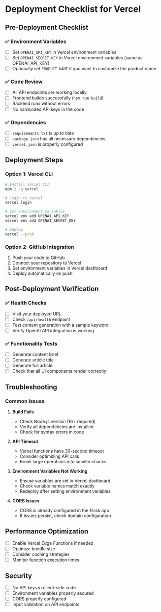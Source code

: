 # Deployment Checklist for Vercel

## Pre-Deployment Checklist

### ✅ Environment Variables
- [ ] Set `OPENAI_API_KEY` in Vercel environment variables
- [ ] Set `OPENAI_SECRET_KEY` in Vercel environment variables (same as OPENAI_API_KEY)
- [ ] Optionally set `PRODUCT_NAME` if you want to customize the product name

### ✅ Code Review
- [ ] All API endpoints are working locally
- [ ] Frontend builds successfully (`npm run build`)
- [ ] Backend runs without errors
- [ ] No hardcoded API keys in the code

### ✅ Dependencies
- [ ] `requirements.txt` is up to date
- [ ] `package.json` has all necessary dependencies
- [ ] `vercel.json` is properly configured

## Deployment Steps

### Option 1: Vercel CLI
```bash
# Install Vercel CLI
npm i -g vercel

# Login to Vercel
vercel login

# Set environment variables
vercel env add OPENAI_API_KEY
vercel env add OPENAI_SECRET_KEY

# Deploy
vercel --prod
```

### Option 2: GitHub Integration
1. Push your code to GitHub
2. Connect your repository to Vercel
3. Set environment variables in Vercel dashboard
4. Deploy automatically on push

## Post-Deployment Verification

### ✅ Health Checks
- [ ] Visit your deployed URL
- [ ] Check `/api/health` endpoint
- [ ] Test content generation with a sample keyword
- [ ] Verify OpenAI API integration is working

### ✅ Functionality Tests
- [ ] Generate content brief
- [ ] Generate article title
- [ ] Generate full article
- [ ] Check that all UI components render correctly

## Troubleshooting

### Common Issues

1. **Build Fails**
   - Check Node.js version (16+ required)
   - Verify all dependencies are installed
   - Check for syntax errors in code

2. **API Timeout**
   - Vercel functions have 30-second timeout
   - Consider optimizing API calls
   - Break large operations into smaller chunks

3. **Environment Variables Not Working**
   - Ensure variables are set in Vercel dashboard
   - Check variable names match exactly
   - Redeploy after setting environment variables

4. **CORS Issues**
   - CORS is already configured in the Flask app
   - If issues persist, check domain configuration

## Performance Optimization

- [ ] Enable Vercel Edge Functions if needed
- [ ] Optimize bundle size
- [ ] Consider caching strategies
- [ ] Monitor function execution times

## Security

- [ ] No API keys in client-side code
- [ ] Environment variables properly secured
- [ ] CORS properly configured
- [ ] Input validation on API endpoints 